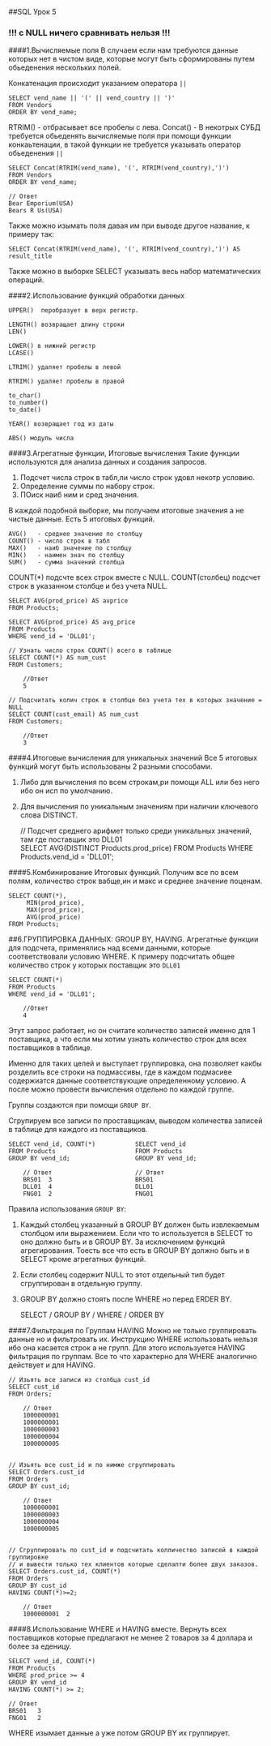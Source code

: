 ##SQL Урок 5

### !!! с NULL ничего сравнивать нельзя !!!

####1.Вычисляемые поля
В случаем если нам требуются данные которых нет в чистом виде, которые могут быть 
сформированы путем обьеденения нескольких полей.

Конкатенация происходит указанием оператора `||`  

    SELECT vend_name || '(' || vend_country || ')'
    FROM Vendors
    ORDER BY vend_name;

RTRIM()  - отбрасывает все пробелы с лева.
Concat() - В некотрых СУБД требуется обьеденять вычисляемые поля при помощи
функции конкаьтенации, в такой функции не требуется указывать оператор 
обьеденения `||`

    SELECT Concat(RTRIM(vend_name), '(', RTRIM(vend_country),')')
    FROM Vendors
    ORDER BY vend_name;

    // Ответ
    Bear Emporium(USA)
    Bears R Us(USA)

Также можно изымать поля давая им при выводе другое название, к примеру так:

    SELECT Concat(RTRIM(vend_name), '(', RTRIM(vend_country),')') AS result_title

Также можно в выборке SELECT указывать весь набор математических операций. 

####2.Использование функций обработки данных

    UPPER()  перобразует в верх регистр.

    LENGTH() возвращает длину строки
    LEN()
    
    LOWER() в нижний регистр
    LCASE()
    
    LTRIM() удаляет пробелы в левой

    RTRIM() удаляет пробелы в правой
    
    to_char()
    to_number()
    to_date()
    
    YEAR() возвращает год из даты

    ABS() модуль числа
    

####3.Агрегатные функции, Итоговые вычисления
Такие функции используются для анализа данных и создания запросов.

1. Подсчет числа строк в табл,ли число строк удовл некотр условию.
2. Определение суммы по набору строк.
3. ПОиск наиб ним и сред значения.

В каждой подобной выборке, мы получаем итоговые значения а не чистые данные.
Есть 5 итоговых функций.

    AVG()   - среднее значение по столбцу
    COUNT() - число строк в табл 
    MAX()   - наиб значение по столбцу
    MIN()   - наимен знач по столбцу
    SUM()   - сумма значений столбца

COUNT(*) подсчте всех строк вместе с NULL.
COUNT(столбец) подсчет строк в указанном столбце и без учета NULL.

    SELECT AVG(prod_price) AS avprice
    FROM Products;

    SELECT AVG(prod_price) AS avg_price
    FROM Products
    WHERE vend_id = 'DLL01';

    // Узнать число строк COUNT() всего в таблице
    SELECT COUNT(*) AS num_cust
    FROM Customers;
        
        //Ответ    
        5

    // Подсчитать колич строк в столбце без учета тех в которых значение = NULL
    SELECT COUNT(cust_email) AS num_cust
    FROM Customers;

        //Ответ
        3

####4.Итоговые вычисления для уникальных значений
Все 5 итоговых функций могут быть использованы 2 разными способами.

1) Либо для вычисления по всем строкам,ри помощи ALL или без него ибо он исп по умолчанию.
2) Для вычисления по уникальным значениям при наличии ключевого слова DISTINCT.

    
    // Подсчет среднего арифмет только среди уникальных значений, там где поставщик это DLL01  
    SELECT  AVG(DISTINCT  Products.prod_price)
    FROM Products
    WHERE Products.vend_id = 'DLL01';


####5.Комбинирование Итоговых функций.
Получим все по всем полям, количество строк вабще,ин и макс и среднее значение поценам.

    SELECT COUNT(*),
		 MIN(prod_price),
		 MAX(prod_price),
		 AVG(prod_price)
    FROM Products;




##6.ГРУППИРОВКА ДАННЫХ: GROUP BY, HAVING.
Агрегатные функции для подсчета, применялись над всеми данными, которые соответствовали 
условию WHERE. К примеру подсчитать общее количество строк у которых поставщик это `DLL01`

    SELECT COUNT(*)
    FROM Products 
    WHERE vend_id = 'DLL01';
    
        //Ответ 
        4

Этут запрос работает, но он считате количество записей именно для 1 поставщика, а что 
если мы хотим узнать количество строк для всех поставщиков в таблице.

Именно для таких целей и выступает группировка, она позволяет какбы розделить все строки 
на подмассивы, где в каждом подмасиве содержиатся данные соответствующие определенному условию.
А после можно провести вычисления отдельно по каждой группе.

Группы создаются при помощи `GROUP BY`. 

Сгрупируем все записи по проставщикам, выводом количества записей в таблице для каждого 
из поставщиков.

    SELECT vend_id, COUNT(*)           SELECT vend_id
    FROM Products                      FROM Products
    GROUP BY vend_id;                  GROUP BY vend_id;

        // Ответ                       // Ответ
        BRS01  3                       BRS01
        DLL01  4                       DLL01
        FNG01  2                       FNG01

Правила использования `GROUP BY`:

1) Каждый столбец указанный в GROUP BY должен быть извлекаемым столбцом или выражением.
   Если что то используется в SELECT то оно должно быть и в GROUP BY. За исключением 
   функций агрегирования. Тоесть все что есть в GROUP BY должно быть и в SELECT кроме 
   агрегатных функций.
2) Если столбец содержит NULL то этот отдельный тип будет сгруппирован в отдельную группу.
3) GROUP BY должно стоять после WHERE но перед ERDER BY.


    SELECT / GROUP BY / WHERE / ORDER BY

####7.Фильтрация по Группам HAVING
Можно не только группировать данные но и фильтровать их. Инструкцию WHERE использовать 
нельзя ибо она касается строк а не групп. Для этого используется HAVING фильтрация по группам.
Все то что характерно для WHERE аналогично действует и для HAVING.

    // Изьять все записи из столбца cust_id
    SELECT cust_id
    FROM Orders;

        // Ответ
        1000000001
        1000000001
        1000000003
        1000000004
        1000000005


    // Изьять все cust_id и по нимже сгруппировать
    SELECT Orders.cust_id
    FROM Orders
    GROUP BY cust_id;

        // Ответ
        1000000001
        1000000003
        1000000004
        1000000005


    // Сгруппировать по cust_id и подсчитать колличество записей в каждой группировке
    // и вывести только тех клиентов которые сделалти более двух заказов.
    SELECT Orders.cust_id, COUNT(*)
    FROM Orders
    GROUP BY cust_id
    HAVING COUNT(*)>=2;

        // Ответ
        1000000001  2

####8.Использование WHERE и HAVING вместе.
Вернуть всех поставщиков которые предлагают не менее 2 товаров за 4 доллара и более за еденицу.

    SELECT vend_id, COUNT(*)
    FROM Products
    WHERE prod_price >= 4
    GROUP BY vend_id
    HAVING COUNT(*) >= 2;

    // Ответ
    BRS01   3
    FNG01   2

WHERE изымает данные а уже потом GROUP BY их группирует.









